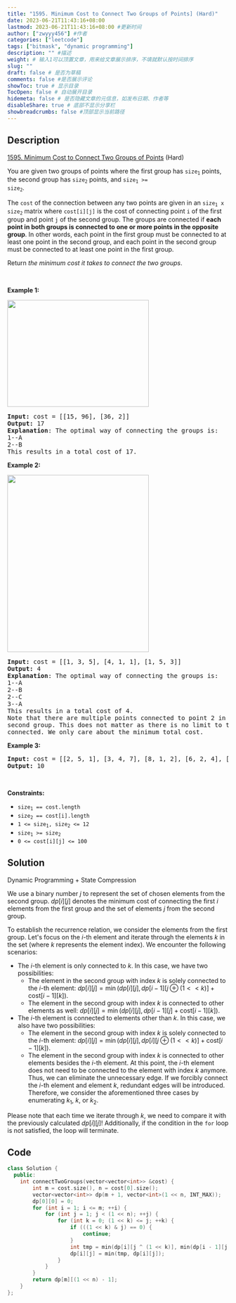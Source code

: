 ```yaml
---
title: "1595. Minimum Cost to Connect Two Groups of Points] (Hard)"
date: 2023-06-21T11:43:16+08:00
lastmod: 2023-06-21T11:43:16+08:00 #更新时间
author: ["zwyyy456"] #作者
categories: ["leetcode"]
tags: ["bitmask", "dynamic programming"]
description: "" #描述
weight: # 输入1可以顶置文章，用来给文章展示排序，不填就默认按时间排序
slug: ""
draft: false # 是否为草稿
comments: false #是否展示评论
showToc: true # 显示目录
TocOpen: false # 自动展开目录
hidemeta: false # 是否隐藏文章的元信息，如发布日期、作者等
disableShare: true # 底部不显示分享栏
showbreadcrumbs: false #顶部显示当前路径
---
```

## Description

[1595. Minimum Cost to Connect Two Groups of Points][link] (Hard)

[link]: https://leetcode.com/problems/minimum-cost-to-connect-two-groups-of-points/

<p>You are given two groups of points where the first group has <code>size<sub>1</sub></code>
points, the second group has <code>size<sub>2</sub></code> points, and <code>size<sub>1</sub> &gt;=
size<sub>2</sub></code>.</p>

<p>The <code>cost</code> of the connection between any two points are given in an
<code>size<sub>1</sub> x size<sub>2</sub></code> matrix where <code>cost[i][j]</code> is the cost of
connecting point <code>i</code> of the first group and point <code>j</code> of the second group. The
groups are connected if <strong>each point in both groups is connected to one or more points in the
opposite group</strong>. In other words, each point in the first group must be connected to at least
one point in the second group, and each point in the second group must be connected to at least one
point in the first group.</p>

<p>Return <em>the minimum cost it takes to connect the two groups</em>.</p>

<p>&nbsp;</p>
<p><strong class="example">Example 1:</strong></p>
<img alt="" src="https://assets.leetcode.com/uploads/2020/09/03/ex1.jpg" style="width: 322px;
height: 243px;" />
<pre>
<strong>Input:</strong> cost = [[15, 96], [36, 2]]
<strong>Output:</strong> 17
<strong>Explanation</strong>: The optimal way of connecting the groups is:
1--A
2--B
This results in a total cost of 17.
</pre>

<p><strong class="example">Example 2:</strong></p>
<img alt="" src="https://assets.leetcode.com/uploads/2020/09/03/ex2.jpg" style="width: 322px;
height: 403px;" />
<pre>
<strong>Input:</strong> cost = [[1, 3, 5], [4, 1, 1], [1, 5, 3]]
<strong>Output:</strong> 4
<strong>Explanation</strong>: The optimal way of connecting the groups is:
1--A
2--B
2--C
3--A
This results in a total cost of 4.
Note that there are multiple points connected to point 2 in the first group and point A in the
second group. This does not matter as there is no limit to the number of points that can be
connected. We only care about the minimum total cost.
</pre>

<p><strong class="example">Example 3:</strong></p>

<pre>
<strong>Input:</strong> cost = [[2, 5, 1], [3, 4, 7], [8, 1, 2], [6, 2, 4], [3, 8, 8]]
<strong>Output:</strong> 10
</pre>

<p>&nbsp;</p>
<p><strong>Constraints:</strong></p>

<ul>
	<li><code>size<sub>1</sub> == cost.length</code></li>
	<li><code>size<sub>2</sub> == cost[i].length</code></li>
	<li><code>1 &lt;= size<sub>1</sub>, size<sub>2</sub> &lt;= 12</code></li>
	<li><code>size<sub>1</sub> &gt;= size<sub>2</sub></code></li>
	<li><code>0 &lt;= cost[i][j] &lt;= 100</code></li>
</ul>


## Solution

Dynamic Programming + State Compression

We use a binary number $j$ to represent the set of chosen elements from the second group. $dp[i][j]$ denotes the minimum cost of connecting the first $i$ elements from the first group and the set of elements $j$ from the second group.

To establish the recurrence relation, we consider the elements from the first group. Let's focus on the $i$-th element and iterate through the elements $k$ in the set (where $k$ represents the element index). We encounter the following scenarios:

- The $i$-th element is only connected to $k$. In this case, we have two possibilities:
    - The element in the second group with index $k$ is solely connected to the $i$-th element: $dp[i][j] = \min(dp[i][j], dp[i - 1][j\oplus(1 << k)] + \text{cost}[i - 1][k])$.
    - The element in the second group with index $k$ is connected to other elements as well: $dp[i][j] = \min(dp[i][j], dp[i - 1][j] + \text{cost}[i - 1][k])$.
- The $i$-th element is connected to elements other than $k$. In this case, we also have two possibilities:
    - The element in the second group with index $k$ is solely connected to the $i$-th element: $dp[i][j] = \min(dp[i][j], dp[i][j\oplus (1 << k)] + \text{cost}[i - 1][k])$.
    - The element in the second group with index $k$ is connected to other elements besides the $i$-th element. At this point, the $i$-th element does not need to be connected to the element with index $k$ anymore. Thus, we can eliminate the unnecessary edge. If we forcibly connect the $i$-th element and element $k$, redundant edges will be introduced. Therefore, we consider the aforementioned three cases by enumerating $k_1$, $k$, or $k_2$.

Please note that each time we iterate through $k$, we need to compare it with the previously calculated $dp[i][j]$! Additionally, if the condition in the `for` loop is not satisfied, the loop will terminate.

## Code

```cpp
class Solution {
  public:
    int connectTwoGroups(vector<vector<int>> &cost) {
        int m = cost.size(), n = cost[0].size();
        vector<vector<int>> dp(m + 1, vector<int>(1 << n, INT_MAX));
        dp[0][0] = 0;
        for (int i = 1; i <= m; ++i) {
            for (int j = 1; j < (1 << n); ++j) {
                for (int k = 0; (1 << k) <= j; ++k) {
                    if (((1 << k) & j) == 0) {
                        continue;
                    }
                    int tmp = min(dp[i][j ^ (1 << k)], min(dp[i - 1][j ^ (1 << k)], dp[i - 1][j])) + cost[i - 1][k];
                    dp[i][j] = min(tmp, dp[i][j]);
                }
            }
        }
        return dp[m][(1 << n) - 1];
    }
};
```

